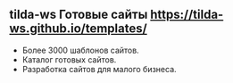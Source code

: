 ## tilda-ws Готовые сайты https://tilda-ws.github.io/templates/

- Более 3000 шаблонов сайтов.
- Каталог готовых сайтов. 
- Разработка сайтов для малого бизнеса. 
